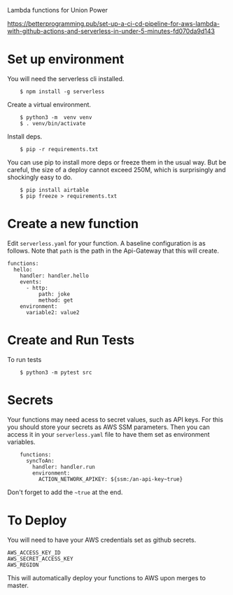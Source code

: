 Lambda functions for Union Power


https://betterprogramming.pub/set-up-a-ci-cd-pipeline-for-aws-lambda-with-github-actions-and-serverless-in-under-5-minutes-fd070da9d143





Set up environment
==================

You will need the serverless cli installed. 

```
    $ npm install -g serverless
```

Create a virtual environment.

```
    $ python3 -m  venv venv
    $ . venv/bin/activate
```

Install deps.

```
    $ pip -r requirements.txt
```

You can use pip to install more deps or freeze them in the usual way. But be careful,
the size of a deploy cannot exceed 250M, which is surprisingly and shockingly easy
to do.

```
    $ pip install airtable
    $ pip freeze > requirements.txt
```


Create a new function
=====================

Edit `serverless.yaml` for your function. A baseline configuration is as follows. Note that
`path` is the path in the Api-Gateway that this will create.

```
functions:
  hello:
    handler: handler.hello
    events:
      - http:
          path: joke
          method: get
    environment:
      variable2: value2
```


Create and Run Tests
====================

To run tests

```
    $ python3 -m pytest src
```


Secrets
=======

Your functions may need acess to secret values, such as API keys.  For this you should store your secrets as
AWS SSM parameters. Then you can access it in your `serverless.yaml` file to have them set as environment 
variables.

```
    functions:
      syncToAn:
        handler: handler.run
        environment: 
          ACTION_NETWORK_APIKEY: ${ssm:/an-api-key~true}
```

Don't forget to add the `~true` at the end.


To Deploy
===================

You will need to have your AWS credentials set as github secrets.

```
AWS_ACCESS_KEY_ID
AWS_SECRET_ACCESS_KEY
AWS_REGION
```

This will automatically deploy your functions to AWS upon merges to master.
